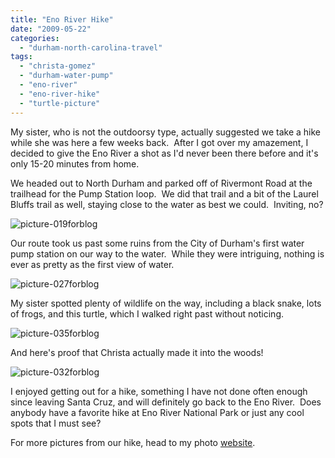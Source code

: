 ```yaml
---
title: "Eno River Hike"
date: "2009-05-22"
categories: 
  - "durham-north-carolina-travel"
tags: 
  - "christa-gomez"
  - "durham-water-pump"
  - "eno-river"
  - "eno-river-hike"
  - "turtle-picture"
---
```


My sister, who is not the outdoorsy type, actually suggested we take a hike while she was here a few weeks back.  After I got over my amazement, I decided to give the Eno River a shot as I'd never been there before and it's only 15-20 minutes from home.

We headed out to North Durham and parked off of Rivermont Road at the trailhead for the Pump Station loop.  We did that trail and a bit of the Laurel Bluffs trail as well, staying close to the water as best we could.  Inviting, no?

![picture-019forblog](http://www.rebeccagomezfarrell.com/wp-content/uploads/2009/05/picture-019forblog-200x300.jpg "picture-019forblog")

Our route took us past some ruins from the City of Durham's first water pump station on our way to the water.  While they were intriguing, nothing is ever as pretty as the first view of water.

![picture-027forblog](http://www.rebeccagomezfarrell.com/wp-content/uploads/2009/05/picture-027forblog-300x200.jpg "picture-027forblog")

My sister spotted plenty of wildlife on the way, including a black snake, lots of frogs, and this turtle, which I walked right past without noticing.

![picture-035forblog](http://www.rebeccagomezfarrell.com/wp-content/uploads/2009/05/picture-035forblog-300x200.jpg "picture-035forblog")

And here's proof that Christa actually made it into the woods!

![picture-032forblog](http://www.rebeccagomezfarrell.com/wp-content/uploads/2009/05/picture-032forblog-200x300.jpg "picture-032forblog")

I enjoyed getting out for a hike, something I have not done often enough since leaving Santa Cruz, and will definitely go back to the Eno River.  Does anybody have a favorite hike at Eno River National Park or just any cool spots that I must see?

For more pictures from our hike, head to my photo [website](http://www.yellow5labs.com/photos/index.php?path=./Adventures/Eno%20River).
